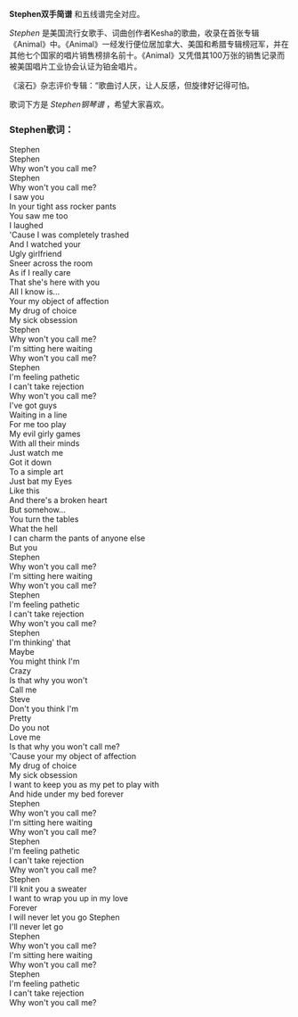 

**Stephen双手简谱** 和五线谱完全对应。

_Stephen_
是美国流行女歌手、词曲创作者Kesha的歌曲，收录在首张专辑《Animal》中。《Animal》一经发行便位居加拿大、美国和希腊专辑榜冠军，并在其他七个国家的唱片销售榜排名前十。《Animal》又凭借其100万张的销售记录而被美国唱片工业协会认证为铂金唱片。

《滚石》杂志评价专辑：“歌曲讨人厌，让人反感，但旋律好记得可怕。

歌词下方是 _Stephen钢琴谱_ ，希望大家喜欢。

### Stephen歌词：

Stephen  
Stephen  
Why won't you call me?  
Stephen  
Why won't you call me?  
I saw you  
In your tight ass rocker pants  
You saw me too  
I laughed  
'Cause I was completely trashed  
And I watched your  
Ugly girlfriend  
Sneer across the room  
As if I really care  
That she's here with you  
All I know is...  
Your my object of affection  
My drug of choice  
My sick obsession  
Stephen  
Why won't you call me?  
I'm sitting here waiting  
Why won't you call me?  
Stephen  
I'm feeling pathetic  
I can't take rejection  
Why won't you call me?  
I've got guys  
Waiting in a line  
For me too play  
My evil girly games  
With all their minds  
Just watch me  
Got it down  
To a simple art  
Just bat my Eyes  
Like this  
And there's a broken heart  
But somehow...  
You turn the tables  
What the hell  
I can charm the pants of anyone else  
But you  
Stephen  
Why won't you call me?  
I'm sitting here waiting  
Why won't you call me?  
Stephen  
I'm feeling pathetic  
I can't take rejection  
Why won't you call me?  
Stephen  
I'm thinking' that  
Maybe  
You might think I'm  
Crazy  
Is that why you won't  
Call me  
Steve  
Don't you think I'm  
Pretty  
Do you not  
Love me  
Is that why you won't call me?  
'Cause your my object of affection  
My drug of choice  
My sick obsession  
I want to keep you as my pet to play with  
And hide under my bed forever  
Stephen  
Why won't you call me?  
I'm sitting here waiting  
Why won't you call me?  
Stephen  
I'm feeling pathetic  
I can't take rejection  
Why won't you call me?  
Stephen  
I'll knit you a sweater  
I want to wrap you up in my love  
Forever  
I will never let you go Stephen  
I'll never let go  
Stephen  
Why won't you call me?  
I'm sitting here waiting  
Why won't you call me?  
Stephen  
I'm feeling pathetic  
I can't take rejection  
Why won't you call me?

